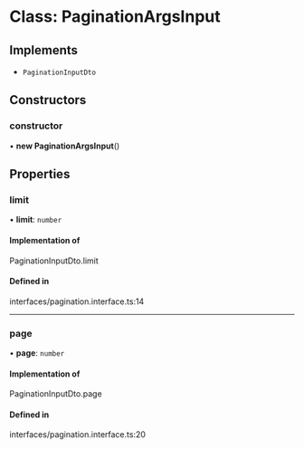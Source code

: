 # Class: PaginationArgsInput

## Implements

- `PaginationInputDto`

## Constructors

### constructor

• **new PaginationArgsInput**()

## Properties

### limit

• **limit**: `number`

#### Implementation of

PaginationInputDto.limit

#### Defined in

interfaces/pagination.interface.ts:14

___

### page

• **page**: `number`

#### Implementation of

PaginationInputDto.page

#### Defined in

interfaces/pagination.interface.ts:20
